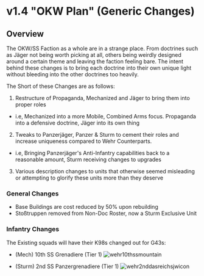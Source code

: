# v1.4 "OKW Plan" (Generic Changes)

## Overview

The OKW/SS Faction as a whole are in a strange place. From doctrines such as Jäger not being worth picking at all, others being weirdly designed around a certain theme and leaving the faction feeling bare. The intent behind these changes is to bring each doctrine into their own unique light without bleeding into the other doctrines too heavily.

The Short of these Changes are as follows:

1. Restructure of Propaganda, Mechanized and Jäger to bring them into proper roles
- i.e, Mechanized into a more Mobile, Combined Arms focus. Propaganda into a defensive doctrine, Jäger into its own thing
2. Tweaks to Panzerjäger, Panzer & Sturm to cement their roles and increase uniqueness compared to Wehr Counterparts.
- i.e, Bringing Panzerjäger's Anti-Infantry capabilities back to a reasonable amount, Sturm receiving changes to upgrades
3. Various description changes to units that otherwise seemed misleading or attempting to glorify these units more than they deserve

### General Changes

- Base Buildings are cost reduced by 50% upon rebuilding
- Stoßtruppen removed from Non-Doc Roster, now a Sturm Exclusive Unit


### Infantry Changes
The Existing squads will have their K98s changed out for G43s:
  - (Mech) 10th SS Grenadiere (Tier 1) ![wehr10thssmountain](https://github.com/user-attachments/assets/c1766f60-33f9-4f43-8249-6bb1759d4b90)

  - (Sturm) 2nd SS Panzergrenadiere (Tier 1) ![wehr2nddasreichsjwicon](https://github.com/user-attachments/assets/d6f6f04f-9cb5-4ffe-9c09-fb3c3f1cc79d)

